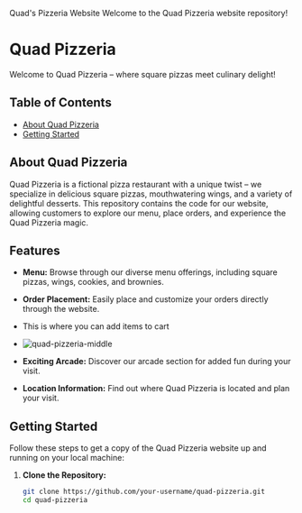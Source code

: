 Quad's Pizzeria Website
Welcome to the Quad Pizzeria website repository! 
# Quad Pizzeria

Welcome to Quad Pizzeria – where square pizzas meet culinary delight!

## Table of Contents

- [About Quad Pizzeria](#about-quad-pizzeria)
- [Getting Started](#getting-started)

## About Quad Pizzeria

Quad Pizzeria is a fictional pizza restaurant with a unique twist – we specialize in delicious square pizzas, mouthwatering wings, and a variety of delightful desserts. This repository contains the code for our website, allowing customers to explore our menu, place orders, and experience the Quad Pizzeria magic.

## Features

- **Menu:** Browse through our diverse menu offerings, including square pizzas, wings, cookies, and brownies.
- **Order Placement:** Easily place and customize your orders directly through the website.
- This is where you can add items to cart
- ![quad-pizzeria-middle](https://github.com/quaydrionb/quad-pizzeria/assets/99278263/919a65c0-6990-492d-9848-764826d950b2)

- **Exciting Arcade:** Discover our arcade section for added fun during your visit.
- **Location Information:** Find out where Quad Pizzeria is located and plan your visit.

## Getting Started

Follow these steps to get a copy of the Quad Pizzeria website up and running on your local machine:

1. **Clone the Repository:**
   ```bash
   git clone https://github.com/your-username/quad-pizzeria.git
   cd quad-pizzeria

